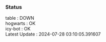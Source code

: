 ### Status


table : DOWN  
hogwarts : OK  
icy-bot : OK  
Latest Update : 2024-07-28 03:10:05.391607
